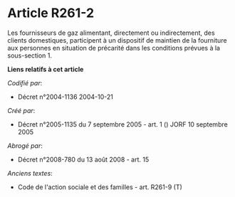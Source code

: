 # Article R261-2

Les fournisseurs de gaz alimentant, directement ou indirectement, des clients domestiques, participent à un dispositif de
maintien de la fourniture aux personnes en situation de précarité dans les conditions prévues à la sous-section 1.

**Liens relatifs à cet article**

_Codifié par_:

  - Décret n°2004-1136 2004-10-21

_Créé par_:

  - Décret n°2005-1135 du 7 septembre 2005 - art. 1 () JORF 10 septembre 2005

_Abrogé par_:

  - Décret n°2008-780 du 13 août 2008 - art. 15

_Anciens textes_:

  - Code de l'action sociale et des familles - art. R261-9 (T)
